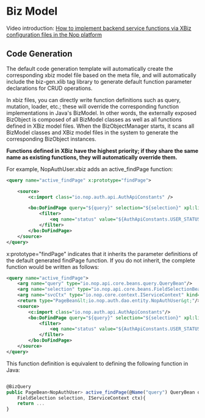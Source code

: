 # Biz Model

Video introduction: [How to implement backend service functions via XBiz configuration files in the Nop platform](https://www.bilibili.com/video/BV1aN411B7Ju/)

## Code Generation

The default code generation template will automatically create the corresponding xbiz model file based on the meta file, and will automatically include the biz-gen.xlib tag library to generate default function parameter declarations for CRUD operations.

In xbiz files, you can directly write function definitions such as query, mutation, loader, etc.; these will override the corresponding function implementations in Java's BizModel.
In other words, the externally exposed BizObject is composed of all BizModel classes as well as all functions defined in XBiz model files. When the BizObjectManager starts, it scans all BizModel classes and XBiz model files in the system to generate the corresponding BizObject instances.

**Functions defined in XBiz have the highest priority; if they share the same name as existing functions, they will automatically override them.**

For example, NopAuthUser.xbiz adds an active_findPage function:

```xml
<query name="active_findPage" x:prototype="findPage">

    <source>
        <c:import class="io.nop.auth.api.AuthApiConstants" />

        <bo:DoFindPage query="${query}" selection="${selection}" xpl:lib="/nop/biz/xlib/bo.xlib">
            <filter>
                <eq name="status" value="${AuthApiConstants.USER_STATUS_ACTIVE}" />
            </filter>
        </bo:DoFindPage>
    </source>
</query>
```

x:prototype="findPage" indicates that it inherits the parameter definitions of the default generated findPage function. If you do not inherit, the complete function would be written as follows:

```xml
<query name="active_findPage">
    <arg name="query" type="io.nop.api.core.beans.query.QueryBean"/>
    <arg name="selection" type="io.nop.api.core.beans.FieldSelectionBean" kind="FieldSelection"/>
    <arg name="svcCtx" type="io.nop.core.context.IServiceContext" kind="ServiceContext"/>
    <return type="PageBean&lt;io.nop.auth.dao.entity.NopAuthUser&gt;"/>
    <source>
        <c:import class="io.nop.auth.api.AuthApiConstants"/>
        <bo:DoFindPage query="${query}" selection="${selection}" xpl:lib="/nop/biz/xlib/bo.xlib">
            <filter>
                <eq name="status" value="${AuthApiConstants.USER_STATUS_ACTIVE}"/>
            </filter>
        </bo:DoFindPage>
    </source>
</query>
```

This function definition is equivalent to defining the following function in Java:

```javascript

@BizQuery
public PageBean<NopAuthUser> active_findPage(@Name("query") QueryBean query, 
    FieldSelection selection, IServiceContext ctx){
    return ...    
}
```

<!-- SOURCE_MD5:c41e94c74520623f6b0f39b42e071cbb-->
